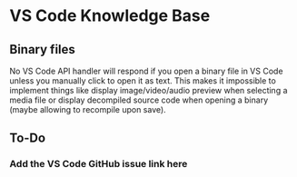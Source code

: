 # VS Code Knowledge Base

## Binary files

No VS Code API handler will respond if you open a binary file in VS Code unless you manually click to open it as text.
This makes it impossible to implement things like display image/video/audio preview when selecting a media file or
display decompiled source code when opening a binary (maybe allowing to recompile upon save).

## To-Do

### Add the VS Code GitHub issue link here
